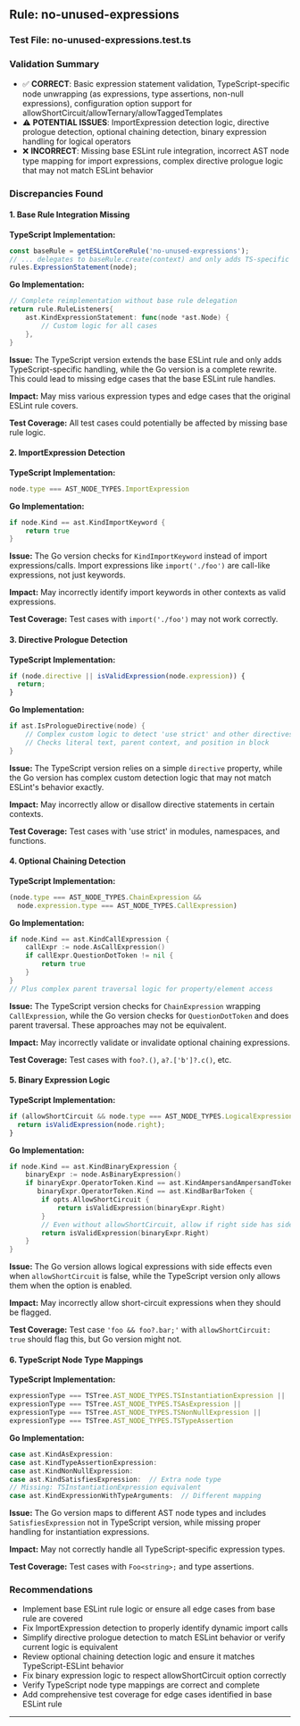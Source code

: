 ## Rule: no-unused-expressions

### Test File: no-unused-expressions.test.ts

### Validation Summary
- ✅ **CORRECT**: Basic expression statement validation, TypeScript-specific node unwrapping (as expressions, type assertions, non-null expressions), configuration option support for allowShortCircuit/allowTernary/allowTaggedTemplates
- ⚠️ **POTENTIAL ISSUES**: ImportExpression detection logic, directive prologue detection, optional chaining detection, binary expression handling for logical operators
- ❌ **INCORRECT**: Missing base ESLint rule integration, incorrect AST node type mapping for import expressions, complex directive prologue logic that may not match ESLint behavior

### Discrepancies Found

#### 1. Base Rule Integration Missing
**TypeScript Implementation:**
```typescript
const baseRule = getESLintCoreRule('no-unused-expressions');
// ... delegates to baseRule.create(context) and only adds TS-specific handling
rules.ExpressionStatement(node);
```

**Go Implementation:**
```go
// Complete reimplementation without base rule delegation
return rule.RuleListeners{
    ast.KindExpressionStatement: func(node *ast.Node) {
        // Custom logic for all cases
    },
}
```

**Issue:** The TypeScript version extends the base ESLint rule and only adds TypeScript-specific handling, while the Go version is a complete rewrite. This could lead to missing edge cases that the base ESLint rule handles.

**Impact:** May miss various expression types and edge cases that the original ESLint rule covers.

**Test Coverage:** All test cases could potentially be affected by missing base rule logic.

#### 2. ImportExpression Detection
**TypeScript Implementation:**
```typescript
node.type === AST_NODE_TYPES.ImportExpression
```

**Go Implementation:**
```go
if node.Kind == ast.KindImportKeyword {
    return true
}
```

**Issue:** The Go version checks for `KindImportKeyword` instead of import expressions/calls. Import expressions like `import('./foo')` are call-like expressions, not just keywords.

**Impact:** May incorrectly identify import keywords in other contexts as valid expressions.

**Test Coverage:** Test cases with `import('./foo')` may not work correctly.

#### 3. Directive Prologue Detection
**TypeScript Implementation:**
```typescript
if (node.directive || isValidExpression(node.expression)) {
  return;
}
```

**Go Implementation:**
```go
if ast.IsPrologueDirective(node) {
    // Complex custom logic to detect 'use strict' and other directives
    // Checks literal text, parent context, and position in block
}
```

**Issue:** The TypeScript version relies on a simple `directive` property, while the Go version has complex custom detection logic that may not match ESLint's behavior exactly.

**Impact:** May incorrectly allow or disallow directive statements in certain contexts.

**Test Coverage:** Test cases with 'use strict' in modules, namespaces, and functions.

#### 4. Optional Chaining Detection
**TypeScript Implementation:**
```typescript
(node.type === AST_NODE_TYPES.ChainExpression &&
  node.expression.type === AST_NODE_TYPES.CallExpression)
```

**Go Implementation:**
```go
if node.Kind == ast.KindCallExpression {
    callExpr := node.AsCallExpression()
    if callExpr.QuestionDotToken != nil {
        return true
    }
}
// Plus complex parent traversal logic for property/element access
```

**Issue:** The TypeScript version checks for `ChainExpression` wrapping `CallExpression`, while the Go version checks for `QuestionDotToken` and does parent traversal. These approaches may not be equivalent.

**Impact:** May incorrectly validate or invalidate optional chaining expressions.

**Test Coverage:** Test cases with `foo?.()`, `a?.['b']?.c()`, etc.

#### 5. Binary Expression Logic
**TypeScript Implementation:**
```typescript
if (allowShortCircuit && node.type === AST_NODE_TYPES.LogicalExpression) {
  return isValidExpression(node.right);
}
```

**Go Implementation:**
```go
if node.Kind == ast.KindBinaryExpression {
    binaryExpr := node.AsBinaryExpression()
    if binaryExpr.OperatorToken.Kind == ast.KindAmpersandAmpersandToken || 
       binaryExpr.OperatorToken.Kind == ast.KindBarBarToken {
        if opts.AllowShortCircuit {
            return isValidExpression(binaryExpr.Right)
        }
        // Even without allowShortCircuit, allow if right side has side effects
        return isValidExpression(binaryExpr.Right)
    }
}
```

**Issue:** The Go version allows logical expressions with side effects even when `allowShortCircuit` is false, while the TypeScript version only allows them when the option is enabled.

**Impact:** May incorrectly allow short-circuit expressions when they should be flagged.

**Test Coverage:** Test case `'foo && foo?.bar;'` with `allowShortCircuit: true` should flag this, but Go version might not.

#### 6. TypeScript Node Type Mappings
**TypeScript Implementation:**
```typescript
expressionType === TSTree.AST_NODE_TYPES.TSInstantiationExpression ||
expressionType === TSTree.AST_NODE_TYPES.TSAsExpression ||
expressionType === TSTree.AST_NODE_TYPES.TSNonNullExpression ||
expressionType === TSTree.AST_NODE_TYPES.TSTypeAssertion
```

**Go Implementation:**
```go
case ast.KindAsExpression:
case ast.KindTypeAssertionExpression:
case ast.KindNonNullExpression:
case ast.KindSatisfiesExpression:  // Extra node type
// Missing: TSInstantiationExpression equivalent
case ast.KindExpressionWithTypeArguments:  // Different mapping
```

**Issue:** The Go version maps to different AST node types and includes `SatisfiesExpression` not in TypeScript version, while missing proper handling for instantiation expressions.

**Impact:** May not correctly handle all TypeScript-specific expression types.

**Test Coverage:** Test cases with `Foo<string>;` and type assertions.

### Recommendations
- Implement base ESLint rule logic or ensure all edge cases from base rule are covered
- Fix ImportExpression detection to properly identify dynamic import calls
- Simplify directive prologue detection to match ESLint behavior or verify current logic is equivalent
- Review optional chaining detection logic and ensure it matches TypeScript-ESLint behavior
- Fix binary expression logic to respect allowShortCircuit option correctly
- Verify TypeScript node type mappings are correct and complete
- Add comprehensive test coverage for edge cases identified in base ESLint rule

---